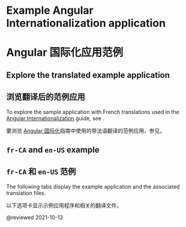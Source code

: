 # Example Angular Internationalization application

# Angular 国际化应用范例

## Explore the translated example application

## 浏览翻译后的范例应用

<div class="alert is-helpful">

To explore the sample application with French translations used in the [Angular Internationalization][AioGuideI18nOverview] guide, see <live-example name="i18n" title="live example"></live-example>.

要浏览 [Angular 国际化][AioGuideI18nOverview]指南中使用的带法语翻译的范例应用，参见<live-example name="i18n" title="live example"></live-example>。

</div>

## `fr-CA` and `en-US` example

## `fr-CA` 和 `en-US` 范例

The following tabs display the example application and the associated translation files.

以下选项卡显示示例应用程序和相关的翻译文件。

<code-tabs>
    <code-pane header="src/app/app.component.html" path="i18n/src/app/app.component.html">
    </code-pane>
    <code-pane header="src/app/app.component.ts" path="i18n/src/app/app.component.ts">
    </code-pane>
    <code-pane header="src/app/app.module.ts" path="i18n/src/app/app.module.ts">
    </code-pane>
    <code-pane header="src/main.ts" path="i18n/doc-files/main.1.ts">
    </code-pane>
    <code-pane header="src/locale/messages.fr.xlf" path="i18n/doc-files/messages.fr.xlf.html">
    </code-pane>
</code-tabs>

<!-- links -->

[AioGuideI18nOverview]: guide/i18n-overview "Angular Internationalization | Angular"  

<!-- external links -->

<!-- end links -->

@reviewed 2021-10-13
